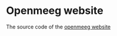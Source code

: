 Openmeeg website
================

The source code of the [openmeeg website](<http://openmeeg.github.io/>)
